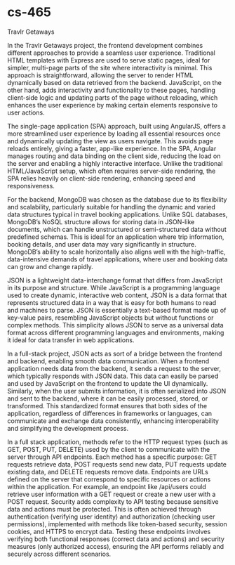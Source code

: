 # cs-465

Travlr Getaways

In the Travlr Getaways project, the frontend development combines different approaches to provide a seamless user experience. Traditional HTML templates with Express are used to serve static pages, ideal for simpler, multi-page parts of the site where interactivity is minimal. This approach is straightforward, allowing the server to render HTML dynamically based on data retrieved from the backend. JavaScript, on the other hand, adds interactivity and functionality to these pages, handling client-side logic and updating parts of the page without reloading, which enhances the user experience by making certain elements responsive to user actions.

The single-page application (SPA) approach, built using AngularJS, offers a more streamlined user experience by loading all essential resources once and dynamically updating the view as users navigate. This avoids page reloads entirely, giving a faster, app-like experience. In the SPA, Angular manages routing and data binding on the client side, reducing the load on the server and enabling a highly interactive interface. Unlike the traditional HTML/JavaScript setup, which often requires server-side rendering, the SPA relies heavily on client-side rendering, enhancing speed and responsiveness.

For the backend, MongoDB was chosen as the database due to its flexibility and scalability, particularly suitable for handling the dynamic and varied data structures typical in travel booking applications. Unlike SQL databases, MongoDB’s NoSQL structure allows for storing data in JSON-like documents, which can handle unstructured or semi-structured data without predefined schemas. This is ideal for an application where trip information, booking details, and user data may vary significantly in structure. MongoDB’s ability to scale horizontally also aligns well with the high-traffic, data-intensive demands of travel applications, where user and booking data can grow and change rapidly.

JSON is a lightweight data-interchange format that differs from JavaScript in its purpose and structure. While JavaScript is a programming language used to create dynamic, interactive web content, JSON is a data format that represents structured data in a way that is easy for both humans to read and machines to parse. JSON is essentially a text-based format made up of key-value pairs, resembling JavaScript objects but without functions or complex methods. This simplicity allows JSON to serve as a universal data format across different programming languages and environments, making it ideal for data transfer in web applications.

In a full-stack project, JSON acts as sort of a bridge between the frontend and backend, enabling smooth data communication. When a frontend application needs data from the backend, it sends a request to the server, which typically responds with JSON data. This data can easily be parsed and used by JavaScript on the frontend to update the UI dynamically. Similarly, when the user submits information, it is often serialized into JSON and sent to the backend, where it can be easily processed, stored, or transformed. This standardized format ensures that both sides of the application, regardless of differences in frameworks or languages, can communicate and exchange data consistently, enhancing interoperability and simplifying the development process.

In a full stack application, methods refer to the HTTP request types (such as GET, POST, PUT, DELETE) used by the client to communicate with the server through API endpoints. Each method has a specific purpose: GET requests retrieve data, POST requests send new data, PUT requests update existing data, and DELETE requests remove data. Endpoints are URLs defined on the server that correspond to specific resources or actions within the application. For example, an endpoint like /api/users could retrieve user information with a GET request or create a new user with a POST request. Security adds complexity to API testing because sensitive data and actions must be protected. This is often achieved through authentication (verifying user identity) and authorization (checking user permissions), implemented with methods like token-based security, session cookies, and HTTPS to encrypt data. Testing these endpoints involves verifying both functional responses (correct data and actions) and security measures (only authorized access), ensuring the API performs reliably and securely across different scenarios.
